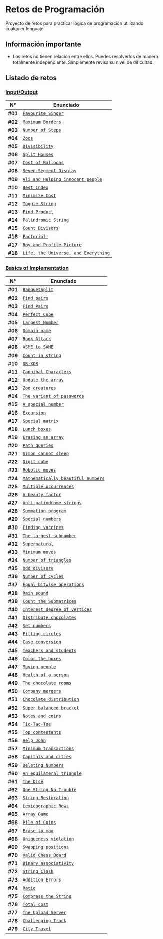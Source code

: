 # Retos de Programación

Proyecto de retos para practicar lógica de programación utilizando cualquier lenguaje.

## Información importante

- Los retos no tienen relación entre ellos. Puedes resolverlos de manera totalmente independiente. Simplemente revisa su nivel de dificultad.

## Listado de retos

### [Input/Output](./Input-Output/README.md)

| N°      | Enunciado                                                                                         |
| ------- | ------------------------------------------------------------------------------------------------- |
| **#01** | [`Favourite Singer`](./Input-Output/Favourite-Singer/README.md)                                   |
| **#02** | [`Maximum Borders`](./Input-Output/Maximum-Borders/README.md)                                     |
| **#03** | [`Number of Steps`](./Input-Output/Number-of-Steps/README.md)                                     |
| **#04** | [`Zoos`](./Input-Output/Zoos/README.md)                                                           |
| **#05** | [`Divisibility`](./Input-Output/Divisibility/README.md)                                           |
| **#06** | [`Split Houses`](./Input-Output/Split-Houses/README.md)                                           |
| **#07** | [`Cost of Balloons`](./Input-Output/Cost-of-Balloons/README.md)                                   |
| **#08** | [`Seven-Segment Display`](./Input-Output/Seven-Segment-Display/README.md)                         |
| **#09** | [`Ali and Helping innocent people`](./Input-Output/Ali-and-Helping-Innocent-People/README.md)     |
| **#10** | [`Best Index`](./Input-Output/Best-Index/README.md)                                               |
| **#11** | [`Minimize Cost`](./Input-Output/Minimize-Cost/README.md)                                         |
| **#12** | [`Toggle String`](./Input-Output/Toggle-String/README.md)                                         |
| **#13** | [`Find Product`](./Input-Output/Find-Product/README.md)                                           |
| **#14** | [`Palindromic String`](./Input-Output/Palindromic-String/README.md)                               |
| **#15** | [`Count Divisors`](./Input-Output/Count-Divisors/README.md)                                       |
| **#16** | [`Factorial!`](./Input-Output/Factorial!/README.md)                                               |
| **#17** | [`Roy and Profile Picture`](./Input-Output/Roy-and-Profile-Picture/README.md)                     |
| **#18** | [`Life, the Universe, and Everything`](./Input-Output/Life,the-Universe,and-Everything/README.md) |

### [Basics of Implementation](./Implementation/README.md)

| N°      | Enunciado                                                                                         |
| ------- | ------------------------------------------------------------------------------------------------- |
| **#01** | [`BanquetSplit`](./Implementation/Banquet-Split/README.md)                                        |
| **#02** | [`Find pairs`](./Implementation/Find-Pairs/README.md)                                             |
| **#03** | [`Find Pairs`](./Implementation/Find-Pairs-2/README.md)                                           |
| **#04** | [`Perfect Cube`](./Implementation/Perfect-Cube/README.md)                                         |
| **#05** | [`Largest Number`](./Implementation/Largest-Number/README.md)                                     |
| **#06** | [`Domain name`](./Implementation/Domain-Name/README.md)                                           |
| **#07** | [`Rook Attack`](./Implementation/Rook-Attack/README.md)                                           |
| **#08** | [`ASME to SAME`](./Implementation/ASME-to-SAME/README.md)                                         |
| **#09** | [`Count in string`](./Implementation/Count-in-String/README.md)                                   |
| **#10** | [`OR-XOR`](./Implementation/OR-XOR/README.md)                                                     |
| **#11** | [`Cannibal Characters`](./Implementation/Cannibal-Characters/README.md)                           |
| **#12** | [`Update the array`](./Implementation/Update-the-Array/README.md)                                 |
| **#13** | [`Zoo creatures`](./Implementation/Zoo-creatures/README.md)                                       |
| **#14** | [`The variant of passwords`](./Implementation/The-Variant-of-Passwords/README.md)                 |
| **#15** | [`A special number`](./Implementation/A-Special-Number/README.md)                                 |
| **#16** | [`Excursion`](./Implementation/Excursion/README.md)                                               |
| **#17** | [`Special matrix`](./Implementation/Special-Matrix/README.md)                                     |
| **#18** | [`Lunch boxes`](./Implementation/Lunch-Boxes/README.md)                                           |
| **#19** | [`Erasing an array`](./Implementation/Erasing-an-Array/README.md)                                 |
| **#20** | [`Path queries`](./Implementation/Path-Queries/README.md)                                         |
| **#21** | [`Simon cannot sleep`](./Implementation/Simon-Cannot-Sleep/README.md)                             |
| **#22** | [`Digit cube`](./Implementation/Digit-Cube/README.md)                                             |
| **#23** | [`Robotic moves`](./Implementation/Robotic-Moves/README.md)                                       |
| **#24** | [`Mathematically beautiful numbers`](./Implementation/Mathematically-Beautiful-Numbers/README.md) |
| **#25** | [`Multiple occurrences`](./Implementation/Multiple-Occurrences/README.md)                         |
| **#26** | [`A beauty factor`](./Implementation/A-Beauty-Factor/README.md)                                   |
| **#27** | [`Anti-palindrome strings`](./Implementation/Anti-Palindrome-Strings/README.md)                   |
| **#28** | [`Summation program`](./Implementation/Summation-Program/README.md)                               |
| **#29** | [`Special numbers`](./Implementation/Special-Numbers/README.md)                                   |
| **#30** | [`Finding vaccines`](./Implementation/Finding-Vaccines/README.md)                                 |
| **#31** | [`The largest subnumber`](./Implementation/The-Largest-Subnumber/README.md)                       |
| **#32** | [`Supernatural`](./Implementation/Supernatural/README.md)                                         |
| **#33** | [`Minimum moves`](./Implementation/Minimum-Moves/README.md)                                       |
| **#34** | [`Number of triangles`](./Implementation/Number-of-Triangles/README.md)                           |
| **#35** | [`Odd divisors`](./Implementation/Odd-Divisors/README.md)                                         |
| **#36** | [`Number of cycles`](./Implementation/Number-of-Cycles/README.md)                                 |
| **#37** | [`Equal bitwise operations`](./Implementation/Equal-Bitwise-Operations/README.md)                 |
| **#38** | [`Rain sound`](./Implementation/Rain-Sound/README.md)                                             |
| **#39** | [`Count the Submatrices`](./Implementation/Count-the-Submatrices/README.md)                       |
| **#40** | [`Interest degree of vertices`](./Implementation/Interest-Degree-of-Vertices/README.md)           |
| **#41** | [`Distribute chocolates`](./Implementation/Distribute-Chocolates/README.md)                       |
| **#42** | [`Set numbers`](./Implementation/Set-Numbers/README.md)                                           |
| **#43** | [`Fitting circles`](./Implementation/Fitting-Circles/README.md)                                   |
| **#44** | [`Case conversion`](./Implementation/Case-Conversion/README.md)                                   |
| **#45** | [`Teachers and students`](./Implementation/Teachers-and-Students/README.md)                       |
| **#46** | [`Color the boxes`](./Implementation/Color-the-Boxes/README.md)                                   |
| **#47** | [`Moving people`](./Implementation/Moving-People/README.md)                                       |
| **#48** | [`Health of a person`](./Implementation/Health-of-a-Person/README.md)                             |
| **#49** | [`The chocolate rooms`](./Implementation/The-Chocolate-Rooms/README.md)                           |
| **#50** | [`Company mergers`](./Implementation/Company-Mergers/README.md)                                   |
| **#51** | [`Chocolate distribution`](./Implementation/Chocolate-Distribution/README.md)                     |
| **#52** | [`Super balanced bracket`](./Implementation/Super-Balanced-Bracket/README.md)                     |
| **#53** | [`Notes and coins`](./Implementation/Notes-and-Coins/README.md)                                   |
| **#54** | [`Tic-Tac-Toe`](./Implementation/Tic-Tac-Toe/README.md)                                           |
| **#55** | [`Top contestants`](./Implementation/Top-Contestants/README.md)                                   |
| **#56** | [`Help John`](./Implementation/Help-John-HSBC/README.md)                                          |
| **#57** | [`Minimum transactions`](./Implementation/Minimum-Transactions/README.md)                         |
| **#58** | [`Capitals and cities`](./Implementation/Capitals-and-Cities/README.md)                           |
| **#59** | [`Deleting Numbers`](./Implementation/Deleting-Numbers/README.md)                                 |
| **#60** | [`An equilateral triangle`](./Implementation/An-Equilateral-Triangle/README.md)                   |
| **#61** | [`The Dice`](./Implementation/The-Dice/README.md)                                                 |
| **#62** | [`One String No Trouble`](./Implementation/One-String-No-Trouble/README.md)                       |
| **#63** | [`String Restoration`](./Implementation/String-Restoration/README.md)                             |
| **#64** | [`Lexicographic Rows`](./Implementation/Lexicographic-Rows/README.md)                             |
| **#65** | [`Array Game`](./Implementation/Array-Game/README.md)                                             |
| **#66** | [`Pile of Coins`](./Implementation/Pile-of-Coins/README.md)                                       |
| **#67** | [`Erase to max`](./Implementation/Erase-to-Max/README.md)                                         |
| **#68** | [`Uniqueness violation`](./Implementation/Uniqueness-Violation/README.md)                         |
| **#69** | [`Swapping positions`](./Implementation/Swapping-Positions/README.md)                             |
| **#70** | [`Valid Chess Board`](./Implementation/Valid-Chess-Board/README.md)                               |
| **#71** | [`Binary associativity`](./Implementation/Binary-Associativity/README.md)                         |
| **#72** | [`String Clash`](./Implementation/String-Clash/README.md)                                         |
| **#73** | [`Addition Errors`](./Implementation/Addition-Errors/README.md)                                   |
| **#74** | [`Ratio`](./Implementation/Ratio/README.md)                                                       |
| **#75** | [`Compress the String`](./Implementation/Compress-the-String/README.md)                           |
| **#76** | [`Total cost`](./Implementation/Total-Cost/README.md)                                             |
| **#77** | [`The Upload Server`](./Implementation/The-Upload-Server/README.md)                               |
| **#78** | [`Challenging Track`](./Implementation/Challenging-Track/README.md)                               |
| **#79** | [`City Travel`](./Implementation/City-Travel/README.md)                                           |
